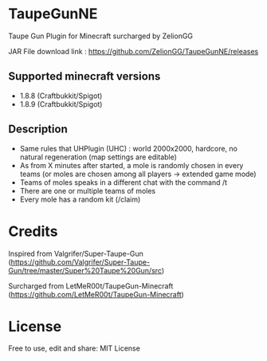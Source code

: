 # TaupeGunNE
Taupe Gun Plugin for Minecraft surcharged by ZelionGG

JAR File download link : https://github.com/ZelionGG/TaupeGunNE/releases

## Supported minecraft versions
- 1.8.8 (Craftbukkit/Spigot)
- 1.8.9 (Craftbukkit/Spigot)

## Description
- Same rules that UHPlugin (UHC) : world 2000x2000, hardcore, no natural regeneration (map settings are editable)
- As from X minutes after started, a mole is randomly chosen in every teams (or moles are chosen among all players -> extended game mode)
- Teams of moles speaks in a different chat with the command /t <message>
- There are one or multiple teams of moles
- Every mole has a random kit (/claim)

# Credits
Inspired from Valgrifer/Super-Taupe-Gun 
(https://github.com/Valgrifer/Super-Taupe-Gun/tree/master/Super%20Taupe%20Gun/src)

Surcharged from LetMeR00t/TaupeGun-Minecraft 
(https://github.com/LetMeR00t/TaupeGun-Minecraft)

# License
Free to use, edit and share: 
MIT License
